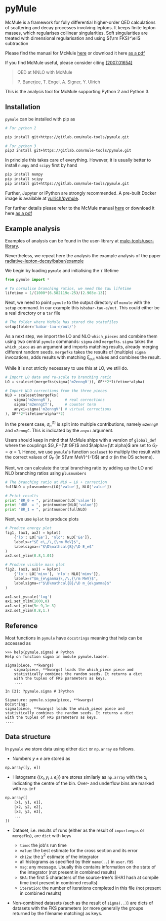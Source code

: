 # pyMule

McMule is a framework for fully differential higher-order QED
calculations of scattering and decay processes involving leptons. It
keeps finite lepton masses, which regularises collinear singularities.
Soft singularities are treated with dimensional regularisation and
using $`{\rm FKS}^\ell`$ subtraction

Please find the manual for McMule
[here](https://gitlab.com/mule-tools/manual) or download it here [as a
pdf](
https://gitlab.com/mule-tools/manual/-/jobs/artifacts/master/raw/manual.pdf?job=build)

If you find McMule useful, please consider citing
[[2007.01654]](https://arxiv.org/abs/2007.01654)

>  QED at NNLO with McMule
>
>  P. Banerjee, T. Engel, A. Signer, Y. Ulrich

This is the analysis tool for McMule supporting Python 2 and Python 3.

## Installation
`pymule` can be installed with pip as
```bash
# For python 2

pip install git+https://gitlab.com/mule-tools/pymule.git

# For python 3
pip3 install git+https://gitlab.com/mule-tools/pymule.git
```
In principle this takes care of everything. However, it is usually
better to install `numpy` and `scipy` first by hand
```bash
pip install numpy
pip install scipy
pip install git+https://gitlab.com/mule-tools/pymule.git
```
Further, Jupyter or IPython are strongly recommended. A pre-built
Docker image is available at [yulrich/pymule](https://hub.docker.com/r/yulrich/pymule).

For further details please refer to the McMule manual
[here](https://gitlab.com/mule-tools/manual) or download it here [as a pdf](
https://gitlab.com/mule-tools/manual/-/jobs/artifacts/master/raw/manual.pdf?job=build)

## Example analysis

Examples of analysis can be found in the user-library at
[mule-tools/user-library](https://gitlab.com/mule-tools/user-library).

Nevertheless, we repeat here the analysis the example analysis of the
paper
[radiative-lepton-decay/babar/example](https://gitlab.com/mule-tools/user-library/tree/master/radiative-lepton-decay/babar/example)

We begin by loading `pymule` and initialising the $`\tau`$ lifetime
```python
from pymule import *

# To normalise branching ratios, we need the tau lifetime
lifetime = 1/(1000*(6.582119e-25)/(2.903e-13))
```
Next, we need to point `pymule` to the output directory of `mcmule`
with the `setup` command. In our example this is`babar-tau-e/out`.
This could either be a real directory or a `tar` file
```python
# The folder where McMule has stored the statefiles
setup(folder='babar-tau-e/out/')
```
As a next step, we import the LO and NLO `which_pieces` and combine
them using two central `pymule` commands: `sigma` and `mergefks`.
`sigma` takes the `which_piece` as an argument and imports matching
results, already merging different random seeds. `mergefks` takes the
results of (multiple) `sigma` invocations, adds results with matching
$`\xi_\text{cut}`$ values and combines the result.

While it is not strictly necessary to use this at LO, we still do.
```python
# Import LO data and re-scale to branching ratio
LO = scaleset(mergefks(sigma('m2enng0')), GF**2*lifetime*alpha)

# Import NLO corrections from the three pieces
NLO = scaleset(mergefks(
    sigma('m2enngR'),      # real corrections
    sigma('m2enngCT'),     # counter term
    anyxi=sigma('m2enngV') # virtual corrections
), GF**2*lifetime*alpha**2)
```
In the present case, $`\sigma_n^{(1)}`$ is split into multiple
contributions, namely `m2enngV` and `m2enngC`.  This is indicated by
the `anyxi` argument.

Users should keep in mind that McMule ships with a version of
`global_def` where the couplings $`G_F={\tt GF}`$ and $`\alpha={\tt
alpha}`$ are set to $`G_F=\alpha=1`$. Hence, we use `pymule`'s
function `scaleset` to multiply the result with the correct values of
$`G_F`$ (in $`{\rm MeV}^{-1}`$) and $`\alpha`$ (in the OS scheme).

Next, we can calculate the total branching ratio by adding up the LO
and NLO branching ratios using `plusnumbers`
```python
# The branching ratio at NLO = LO + correction
fullNLO = plusnumbers(LO['value'], NLO['value'])

# Print results
print "BR_0 = ", printnumber(LO['value'])
print "dBR  = ", printnumber(NLO['value'])
print "BR_1 = ", printnumber(fullNLO)
```
Next, we use `kplot` to produce plots
```python
# Produce energy plot
fig1, (ax1, ax2) = kplot(
    {'lo': LO['Ee'], 'nlo': NLO['Ee']},
    labelx=r"$E_e\,/\,{\rm MeV}$",
    labelsigma=r"$\D\mathcal{B}/\D E_e$"
)
ax2.set_ylim(0.8,1.01)

# Produce visible mass plot
fig2, (ax1, ax2) = kplot(
    {'lo': LO['minv'], 'nlo': NLO['minv']},
    labelx=r"$m_{e\gamma}\,/\,{\rm MeV}$",
    labelsigma=r"$\D\mathcal{B}/\D m_{e\gamma}$"
)

ax1.set_yscale('log')
ax1.set_xlim(1000,0)
ax1.set_ylim(5e-9,1e-3)
ax2.set_ylim(0.8,1.)
```

## Reference
Most functions in `pymule` have `docstrings` meaning that help can be
accessed as
```
>>> help(pymule.sigma) # Python
Help on function sigma in module pymule.loader:

sigma(piece, **kwargs)
    sigma(piece, **kwargs) loads the which_piece piece and
    statistically combines the random seeds. It returns a dict
    with the tuples of FKS parameters as keys.
    ....

In [2]: ?pymule.sigma # IPython

Signature: pymule.sigma(piece, **kwargs)
Docstring:
sigma(piece, **kwargs) loads the which_piece piece and
statistically combines the random seeds. It returns a dict
with the tuples of FKS parameters as keys.
....
```

## Data structure
In `pymule` we store data using either `dict` or `np.array` as
follows.

 * Numbers $`y\pm e`$ are stored as
```python
np.array([y, e])
```
 * Histograms $`\{ (x_i, y_i\pm e_i) \}`$ are stores similarly as
   `np.array` with the $`x_i`$ indicating the centre of the bin. Over-
   and underflow bins are marked with `np.inf`
```python
np.array([
    [x1, y1, e1],
    [x2, y2, e2],
    [x3, y3, e3],
    ...
])
```
 * Dataset, i.e. results of runs (either as the result of
   `importvegas` or `mergefks`), are `dict` with keys

    * `time`: the job's run time
    * `value`: the best estimate for the cross section and its error
    * `chi2a`: the $`\chi^2`$ estimate of the integrator
    * all histograms as specified by their `name(..)` in `user.f95`
    * `msg`: any message. Usually this contains information on the
           state of the integrator (not present in combined results)
    * `SHA`: the first 5 characters of the source-tree's SHA1 hash at
          compile time (not present in combined results)
    * `iteration`: the number of iterations completed in this file
          (not present in combined results)

 * Non-combined datasets (such as the result of `sigma(..)`) are dicts
   of datasets with the FKS parameters (or more generally the groups
   returned by the filename matching) as keys.


